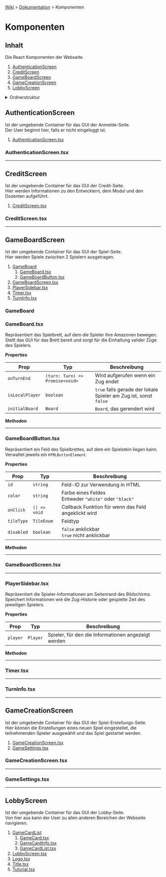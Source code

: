 [Wiki](README.md) > [Dokumentation](Dokumentation.md) > Komponenten

# Komponenten

## Inhalt

Die React Komponenten der Webseite.

1. [AuthenticationScreen](#authenticationscreen)
2. [CreditScreen](#creditscreen)
3. [GameBoardScreen](#gameboardscreen)
4. [GameCreationScreen](#gamecreationscreen)
5. [LobbyScreen](#lobbyscreen)

<details>
<summary>Ordnerstruktur</summary>

```
...
├── components
... ├── AuthenticationScreen
    │   └── AuthenticationScreen.tsx
    ├── CreditScreen
    │   ├── CreditScreen.tsx
    ├── GameBoardScreen
    │   ├── GameBoard
    │   │   ├── GameBoard.tsx
    │   │   └── GameBoardButton.tsx
    │   ├── GameBoardScreen.tsx
    │   ├── PlayerSidebar.tsx
    │   ├── Timer.tsx
    │   └── TurnInfo.tsx
    ├── GameCreationScreen
    │   ├── GameCreationScreen.tsx
    │   └── GameSettings.tsx
    └── LoobbyScreen
        ├── GameCardList
        │   ├── GameCard.tsx
        │   ├── GameCardInfo.tsx
        │   └── GameCardList.tsx
        ├── LobbyScreen.tsx
        ├── Logo.tsx
        ├── Title.tsx
        └── Tutorial.tsx
```

</details>

## AuthenticationScreen

Ist der umgebende Container für das GUI der Anmelde-Seite.  
Der User beginnt hier, falls er nicht eingeloggt ist.

1. [AuthenticationScreen.tsx](#authenticationscreen.tsx)

### AuthenticationScreen.tsx

---

## CreditScreen

Ist der umgebende Container für das GUI der Credit-Seite.  
Hier werden Informationen zu den Entwicklern, dem Modul und den Dozenten aufgeführt. 

1. [CreditScreen.tsx](url)

### CreditScreen.tsx

---

## GameBoardScreen

Ist der umgebende Container für das GUI der Spiel-Seite.  
Hier werden Spiele zwischen 2 Spielern ausgetragen.

1. [GameBoard](url)
    1. [GameBoard.tsx](url)
    2. [GameBoardButton.tsx](url)
2. [GameBoardScreen.tsx](url)
3. [PlayerSidebar.tsx](url)
4. [Timer.tsx](url)
5. [TurnInfo.tsx](url)

### GameBoard

### GameBoard.tsx

Repräsentiert das Spielbrett, auf dem die Spieler ihre Amazonen bewegen.  
Stellt das GUI für das Brett bereit und sorgt für die Einhaltung valider Züge des Spielers.

**Properties**

| Prop | Typ | Beschreibung |
| ------ | ------ | ------ |
| `onTurnEnd` | `(turn: Turn) => Promise<void>` | Wird aufgerufen wenn ein Zug endet |
| `isLocalPlayer` | `boolean` | `true` falls gerade der lokale Spieler am Zug ist, sonst `false` |
| `initialBoard` | `Board` | `Board`, das gerendert wird |

**Methoden**

---

### GameBoardButton.tsx

Repräsentiert ein Feld des Spielbrettes, auf dem ein Spielstein liegen kann.  
Verwaltet jeweils ein `HTMLButtonElement`.

**Properties**

| Prop | Typ | Beschreibung |
| ------ | ------ | ------ |
| `id` | `string` | Feld-ID zur Verwendung in HTML |
| `color` | `string` | Farbe eines Feldes <br> Entweder `"white"` oder `"black"` |
| `onClick` | `() => void` | Callback Funktion für wenn das Feld angeklickt wird |
| `tileType` | `TileEnum` | Feldtyp |
| `disabled` | `boolean` | `false` anklickbar <br> `true` nicht anklickbar |

**Methoden**

---

### GameBoardScreen.tsx

---

### PlayerSidebar.tsx

Repräsentiert die Spieler-Informationen am Seitenrand des Bildschirms.  
Speichert Informationen wie die Zug-Historie oder gespielte Zeit des jeweiligen Spielers.

**Properties**

| Prop | Typ | Beschreibung |
| ------ | ------ | ------ |
| `player` | `Player` | Spieler, für den die Informationen angezeigt werden |

**Methoden**

---

### Timer.tsx

---

### TurnInfo.tsx

---

## GameCreationScreen

Ist der umgebende Container für das GUI der Spiel-Erstellungs-Seite.  
Hier können die Einstellungen eines neuen Spiel eingestellet, die teilnehmenden Spieler ausgewählt und das Spiel gestartet werden.

1. [GameCreationScreen.tsx](url)
2. [GameSettings.tsx](url)

### GameCreationScreen.tsx

---

### GameSettings.tsx

---

## LobbyScreen

Ist der umgebende Container für das GUI der Lobby-Seite.  
Von hier aus kann der User zu allen anderen Bereichen der Webseite navigieren.

1. [GameCardList](url)
    1. [GameCard.tsx](url)
    2. [GameCardInfo.tsx](url)
    3. [GameCardList.tsx](url)
2. [LobbyScreen.tsx](url)
3. [Logo.tsx](url)
4. [Title.tsx](url)
5. [Tutorial.tsx](url)
